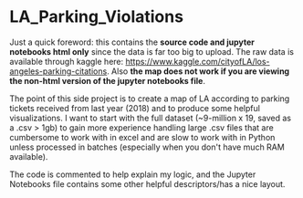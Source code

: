 # LA_Parking_Violations
Just a quick foreword: this contains the **source code and jupyter notebooks html only** since the data is far too big to upload. The raw data is available through kaggle here: https://www.kaggle.com/cityofLA/los-angeles-parking-citations. Also **the map does not work if you are viewing the non-html version of the jupyter notebooks file**.

The point of this side project is to create a map of LA according to parking tickets received from last year (2018) and to produce some helpful visualizations. I want to start with the full dataset (~9-million x 19, saved as a .csv > 1gb) to gain more experience handling large .csv files that are cumbersome to work with in excel and are slow to work with in Python unless processed in batches (especially when you don't have much RAM available).

The code is commented to help explain my logic, and the Jupyter Notebooks file contains some other helpful descriptors/has a nice layout.
